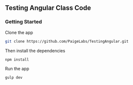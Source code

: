 ## Testing Angular Class Code

### Getting Started
Clone the app

``` bash
git clone https://github.com/PaigeLabs/TestingAngular.git
```

Then install the dependencies

``` bash
npm install
```

Run the app

``` bash
gulp dev
```